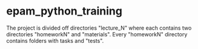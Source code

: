 # epam_python_training
The project is divided off directories "lecture_N" where each contains two directories "homeworkN" and "materials".
Every "homeworkN" directory contains folders with tasks and "tests".
